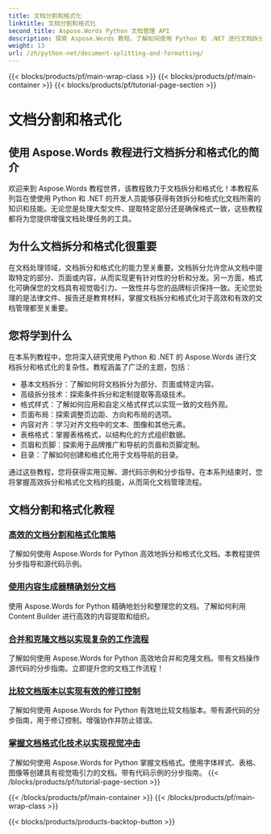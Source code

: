```yaml
---
title: 文档分割和格式化
linktitle: 文档分割和格式化
second_title: Aspose.Words Python 文档管理 API
description: 探索 Aspose.Words 教程，了解如何使用 Python 和 .NET 进行文档拆分和格式化。学习如何高效地拆分和格式化文档，从而增强您的文档处理任务。
weight: 13
url: /zh/python-net/document-splitting-and-formatting/
---
```


{{< blocks/products/pf/main-wrap-class >}}
{{< blocks/products/pf/main-container >}}
{{< blocks/products/pf/tutorial-page-section >}}

# 文档分割和格式化


## 使用 Aspose.Words 教程进行文档拆分和格式化的简介

欢迎来到 Aspose.Words 教程世界，该教程致力于文档拆分和格式化！本教程系列旨在使使用 Python 和 .NET 的开发人员能够获得有效拆分和格式化文档所需的知识和技能。无论您是处理大型文件、提取特定部分还是确保格式一致，这些教程都将为您提供增强文档处理任务的工具。

## 为什么文档拆分和格式化很重要

在文档处理领域，文档拆分和格式化的能力至关重要。文档拆分允许您从文档中提取特定的部分、页面或内容，从而实现更有针对性的分析和分发。另一方面，格式化可确保您的文档具有视觉吸引力、一致性并与您的品牌标识保持一致。无论您处理的是法律文件、报告还是教育材料，掌握文档拆分和格式化对于高效和有效的文档管理都至关重要。

## 您将学到什么

在本系列教程中，您将深入研究使用 Python 和 .NET 的 Aspose.Words 进行文档拆分和格式化的复杂性。教程涵盖了广泛的主题，包括：

- 基本文档拆分：了解如何将文档拆分为部分、页面或特定内容。
- 高级拆分技术：探索条件拆分和定制提取等高级技术。
- 格式样式：了解如何应用和自定义格式样式以实现一致的文档外观。
- 页面布局：探索调整页边距、方向和布局的选项。
- 内容对齐：学习对齐文档中的文本、图像和其他元素。
- 表格格式：掌握表格格式，以结构化的方式组织数据。
- 页眉和页脚：探索用于品牌推广和导航的页眉和页脚定制。
- 目录：了解如何创建和格式化用于文档导航的目录。

通过这些教程，您将获得实用见解、源代码示例和分步指导。在本系列结束时，您将掌握高效拆分和格式化文档的技能，从而简化文档管理流程。

## 文档分割和格式化教程
### [高效的文档分割和格式化策略](./split-format-documents/)
了解如何使用 Aspose.Words for Python 高效地拆分和格式化文档。本教程提供分步指导和源代码示例。
### [使用内容生成器精确划分文档](./divide-documents-content-builder/)
使用 Aspose.Words for Python 精确地划分和整理您的文档。了解如何利用 Content Builder 进行高效的内容提取和组织。
### [合并和克隆文档以实现复杂的工作流程](./combine-clone-documents/)
了解如何使用 Aspose.Words for Python 高效地合并和克隆文档。带有文档操作源代码的分步指南。立即提升您的文档工作流程！
### [比较文档版本以实现有效的修订控制](./compare-document-versions/)
了解如何使用 Aspose.Words for Python 有效地比较文档版本。带有源代码的分步指南，用于修订控制。增强协作并防止错误。
### [掌握文档格式化技术以实现视觉冲击](./document-formatting-techniques/)
了解如何使用 Aspose.Words for Python 掌握文档格式。使用字体样式、表格、图像等创建具有视觉吸引力的文档。带有代码示例的分步指南。
{{< /blocks/products/pf/tutorial-page-section >}}

{{< /blocks/products/pf/main-container >}}
{{< /blocks/products/pf/main-wrap-class >}}

{{< blocks/products/products-backtop-button >}}
